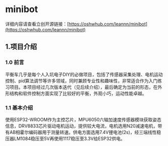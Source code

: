 # minibot

详细内容请查看立创开源链接：[https://oshwhub.com/leannn/minibot](https://oshwhub.com/leannn/minibot)

## 1.项目介绍
### 1.0 前言
平衡车几乎是每个人入坑电子DIY的必做项目，包括了传感器采集处理、电机运动控制、pid算法调节等许多领域，同时兼顾专业性和趣味性，非常适合作为入门练习项目。本项目经过几次版本迭代（见后续介绍），最后确定为当前的形态，在外形结构和软件控制方面实现了比较好的平衡，外观小巧，运动性能卓越。

### 1.1 基本介绍
使用ESP32-WROOM作为主控芯片，MPU6050六轴加速度传感器模块获取姿态信息，DRV8833芯片驱动电机运动，提供较大电流，电机选用N20减速电机，带有AB相霍尔编码器用于测量转速。供电方面选用7.4V锂电池(2s)，经三端线性稳压器LM1084稳压至5V再使用1117稳压至3.3V给ESP32供电。